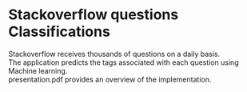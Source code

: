 # Stackoverflow questions Classifications
Stackoverflow receives thousands of questions on a daily basis.<br>
The application predicts the tags associated with each question using Machine learning.<br>
presentation.pdf provides an overview of the implementation.


